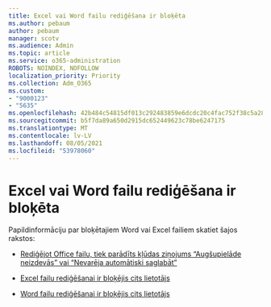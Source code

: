 ```yaml
---
title: Excel vai Word failu rediģēšana ir bloķēta
ms.author: pebaum
author: pebaum
manager: scotv
ms.audience: Admin
ms.topic: article
ms.service: o365-administration
ROBOTS: NOINDEX, NOFOLLOW
localization_priority: Priority
ms.collection: Adm_O365
ms.custom:
- "9000123"
- "5635"
ms.openlocfilehash: 42b484c54815df013c292483859e6dcdc20c4fac752f38c5a2820332a5c990ba
ms.sourcegitcommit: b5f7da89a650d2915dc652449623c78be6247175
ms.translationtype: MT
ms.contentlocale: lv-LV
ms.lasthandoff: 08/05/2021
ms.locfileid: "53978060"
---
```

# <a name="excel-or-word-files-are-locked-for-editing"></a>Excel vai Word failu rediģēšana ir bloķēta

Papildinformāciju par bloķētajiem Word vai Excel failiem skatiet šajos rakstos:

- [Rediģējot Office failu, tiek parādīts kļūdas ziņojums “Augšupielāde neizdevās” vai “Nevarēja automātiski saglabāt”](https://support.office.com/article/i-got-an-upload-failed-or-couldn-t-save-automatically-error-while-editing-an-office-file-93a14d34-88e3-4a91-9eef-58cc541d31f8)

- [Excel failu rediģēšanai ir bloķējis cits lietotājs](https://support.office.com/article/Excel-file-is-locked-for-editing-by-another-user-6fa93887-2c2c-45f0-abcc-31b04aed68b3)

- [Word failu rediģēšanai ir bloķējis cits lietotājs](https://support.microsoft.com/help/313472/the-document-is-locked-for-editing-by-another-user-error-message-when)
